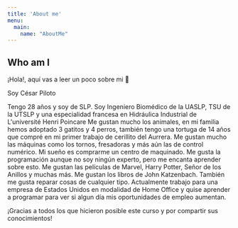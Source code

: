 ```yaml
---
title: 'About me'
menu:
  main:
    name: "AboutMe"
---
```


## Who am I

¡Hola!, aquí vas a leer un poco sobre mi 🤩

Soy César Piloto

Tengo 28 años y soy de SLP.
Soy Ingeniero Biomédico de la UASLP, TSU de la UTSLP y una especialidad francesa en Hidráulica Industrial de L'université Henri Poincare
Me gustan mucho los animales, en mi familia hemos adoptado 3 gatitos y 4 perros, también tengo una tortuga de 14 años que compré en mi primer trabajo de cerillito del Aurrera.
Me gustan mucho las máquinas como los tornos, fresadoras y más aún las de control numérico.
Mi sueño es comprarme un centro de maquinado.
Me gusta la programación aunque no soy ningún experto, pero me encanta aprender sobre esto.
Me gustan las películas de Marvel, Harry Potter, Señor de los Anillos y muchas más.
Me gustan los libros de John Katzenbach.
También me gusta reparar cosas de cualquier tipo.
Actualmente trabajo para una empresa de Estados Unidos en modalidad de Home Office y quise aprender a programar para ver si algun día mis oportunidades de empleo aumentan.

¡Gracias a todos los que hicieron posible este curso y por compartir sus conocimientos!

